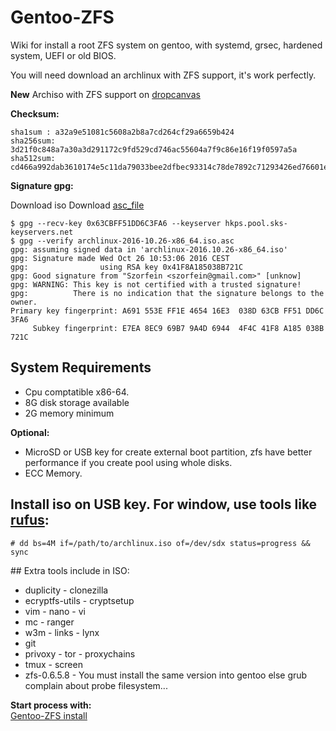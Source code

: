 # Gentoo-ZFS
Wiki for install a root ZFS system on gentoo, with systemd, grsec, hardened system, UEFI or old BIOS.

You will need download an archlinux with ZFS support, it's work perfectly.

**New** Archiso with ZFS support on [dropcanvas](http://dropcanvas.com/8noxb)

**Checksum:**

    sha1sum : a32a9e51081c5608a2b8a7cd264cf29a6659b424
    sha256sum: 3d21f0c848a7a30a3d291172c9fd529cd746ac55604a7f9c86e16f19f0597a5a
    sha512sum: cd466a992dab3610174e5c11da79033bee2dfbec93314c78de7892c71293426ed76601e3f6acdec2831c1c60d9e74162f34c657106fc2ffef3881c333c156e8e

**Signature gpg:**

Download iso
Download [asc_file](https://raw.githubusercontent.com/szorfein/Gentoo-ZFS/master/archlinux-2016.10.26-x86_64.iso.asc)

    $ gpg --recv-key 0x63CBFF51DD6C3FA6 --keyserver hkps.pool.sks-keyservers.net
    $ gpg --verify archlinux-2016-10.26-x86_64.iso.asc
    gpg: assuming signed data in 'archlinux-2016.10.26-x86_64.iso'
    gpg: Signature made Wed Oct 26 10:53:06 2016 CEST
    gpg:                using RSA key 0x41F8A185038B721C
    gpg: Good signature from "Szorfein <szorfein@gmail.com>" [unknow]
    gpg: WARNING: This key is not certified with a trusted signature!
    gpg:          There is no indication that the signature belongs to the owner.
    Primary key fingerprint: A691 553E FF1E 4654 16E3  038D 63CB FF51 DD6C 3FA6
         Subkey fingerprint: E7EA 8EC9 69B7 9A4D 6944  4F4C 41F8 A185 038B 721C

## System Requirements
* Cpu comptatible x86-64.
* 8G disk storage available
* 2G memory minimum
    
**Optional:**
* MicroSD or USB key for create external boot partition, zfs have better performance if you create pool using whole disks.
* ECC Memory.

## Install iso on USB key. For window, use tools like [rufus](https://rufus.akeo.ie/):  

    # dd bs=4M if=/path/to/archlinux.iso of=/dev/sdx status=progress && sync

## Extra tools include in ISO:
* duplicity - clonezilla
* ecryptfs-utils - cryptsetup
* vim - nano - vi
* mc - ranger
* w3m - links - lynx
* git
* privoxy - tor - proxychains
* tmux - screen
* zfs-0.6.5.8 - You must install the same version into gentoo else grub complain about probe filesystem...

**Start process with:**  
[Gentoo-ZFS install](https://github.com/szorfein/Gentoo-ZFS/wiki/gentoo-zfs)  
